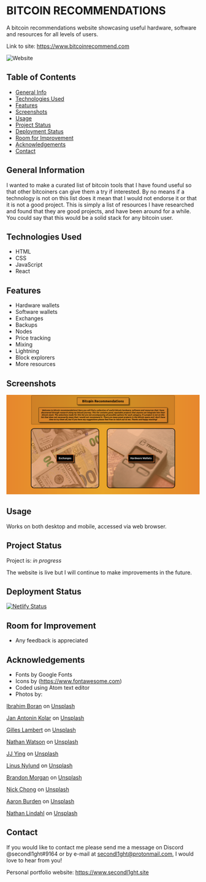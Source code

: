 # BITCOIN RECOMMENDATIONS

A bitcoin recommendations website showcasing useful hardware, software and resources for all levels of users.

Link to site: <https://www.bitcoinrecommend.com>

![Website](https://img.shields.io/website?style=flat-square&url=https%3A%2F%2Fbitcoinrecommend.com)

## Table of Contents

-   [General Info](#general-information)
-   [Technologies Used](#technologies-used)
-   [Features](#features)
-   [Screenshots](#screenshots)
-   [Usage](#usage)
-   [Project Status](#project-status)
-   [Deployment Status](#deployment-status)
-   [Room for Improvement](#room-for-improvement)
-   [Acknowledgements](#acknowledgements)
-   [Contact](#contact)

## General Information

I wanted to make a curated list of bitcoin tools that I have found useful so that other bitcoiners can give them a try if interested. By no means if a technology is not on this list does it mean that I would not endorse it or that it is not a good project. This is simply a list of resources I have researched and found that they are good projects, and have been around for a while. You could say that this would be a solid stack for any bitcoin user.

## Technologies Used

-   HTML
-   CSS
-   JavaScript
-   React

## Features

-   Hardware wallets
-   Software wallets
-   Exchanges
-   Backups
-   Nodes
-   Price tracking
-   Mixing
-   Lightning
-   Block explorers
-   More resources

## Screenshots

![screenshot](./src/images/screenshot.png)

## Usage

Works on both desktop and mobile, accessed via web browser.

## Project Status

Project is: _in progress_

The website is live but I will continue to make improvements in the future.

## Deployment Status

[![Netlify Status](https://api.netlify.com/api/v1/badges/3d975a11-b0e4-4df9-bad1-e69aa64b20b5/deploy-status)](https://app.netlify.com/sites/bitcoinrecommend/deploys)

## Room for Improvement

-   Any feedback is appreciated

## Acknowledgements

-   Fonts by Google Fonts
-   Icons by (<https://www.fontawesome.com>)
-   Coded using Atom text editor
-   Photos by:

<a href="https://unsplash.com/@ibrahimboran?utm_source=unsplash&utm_medium=referral&utm_content=creditCopyText">Ibrahim Boran</a> on <a href="https://unsplash.com/s/photos/exchange?utm_source=unsplash&utm_medium=referral&utm_content=creditCopyText">Unsplash</a>

<a href="https://unsplash.com/@jankolar?utm_source=unsplash&utm_medium=referral&utm_content=creditCopyText">Jan Antonin Kolar</a> on <a href="https://unsplash.com/s/photos/hardware-wallet?utm_source=unsplash&utm_medium=referral&utm_content=creditCopyText">Unsplash</a>

<a href="https://unsplash.com/@gilleslambert?utm_source=unsplash&utm_medium=referral&utm_content=creditCopyText">Gilles Lambert</a> on <a href="https://unsplash.com/s/photos/mobile-phone?utm_source=unsplash&utm_medium=referral&utm_content=creditCopyText">Unsplash</a>

<a href="https://unsplash.com/@nathan_w?utm_source=unsplash&utm_medium=referral&utm_content=creditCopyText">Nathan Watson</a> on <a href="https://unsplash.com/s/photos/blocks?utm_source=unsplash&utm_medium=referral&utm_content=creditCopyText">Unsplash</a>

<a href="https://unsplash.com/@jjying?utm_source=unsplash&utm_medium=referral&utm_content=creditCopyText">JJ Ying</a> on <a href="https://unsplash.com/s/photos/network?utm_source=unsplash&utm_medium=referral&utm_content=creditCopyText">Unsplash</a>

<a href="https://unsplash.com/@dreamsoftheoceans?utm_source=unsplash&utm_medium=referral&utm_content=creditCopyText">Linus Nylund</a> on <a href="https://unsplash.com/s/photos/water?utm_source=unsplash&utm_medium=referral&utm_content=creditCopyText">Unsplash</a>

<a href="https://unsplash.com/@littleppl85?utm_source=unsplash&utm_medium=referral&utm_content=creditCopyText">Brandon Morgan</a> on <a href="https://unsplash.com/s/photos/lightning?utm_source=unsplash&utm_medium=referral&utm_content=creditCopyText">Unsplash</a>

<a href="https://unsplash.com/@nick604?utm_source=unsplash&utm_medium=referral&utm_content=creditCopyText">Nick Chong</a> on <a href="https://unsplash.com/s/photos/exchange?utm_source=unsplash&utm_medium=referral&utm_content=creditCopyText">Unsplash</a>

<a href="https://unsplash.com/@aaronburden?utm_source=unsplash&utm_medium=referral&utm_content=creditCopyText">Aaron Burden</a> on <a href="https://unsplash.com/s/photos/books?utm_source=unsplash&utm_medium=referral&utm_content=creditCopyText">Unsplash</a>

<a href="https://unsplash.com/@hip_dinosaur?utm_source=unsplash&utm_medium=referral&utm_content=creditCopyText">Nathan Lindahl</a> on <a href="https://unsplash.com/s/photos/fire?utm_source=unsplash&utm_medium=referral&utm_content=creditCopyText">Unsplash</a>


## Contact

If you would like to contact me please send me a message on Discord @secondl1ght#9164 or by e-mail at secondl1ght@protonmail.com, I would love to hear from you!

Personal portfolio website: <https://www.secondl1ght.site>
